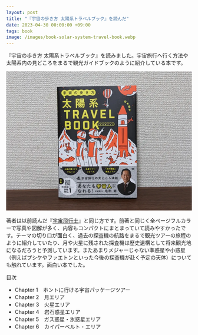 ```yaml
---
layout: post
title: "『宇宙の歩き方 太陽系トラベルブック』を読んだ"
date: 2023-04-30 00:00:00 +09:00
tags: book
image: /images/book-solar-system-travel-book.webp
---
```


『宇宙の歩き方 太陽系トラベルブック』を読みました。宇宙旅行へ行く方法や太陽系内の見どころをまるで観光ガイドブックのように紹介している本です。

![表紙](/images/book-solar-system-travel-book.webp)

著者は以前読んだ『[宇宙飛行士](/2022/12/21/book-astronaut)』と同じ方です。前著と同じく全ページフルカラーで写真や図解が多く、内容もコンパクトにまとまっていて読みやすかったです。テーマの切り口が面白く、過去の探査機の航路をまるで観光ツアーの旅程のように紹介していたり、月や火星に残された探査機は歴史遺構として将来観光地になるだろうと予測しています。またあまりメジャーじゃない準惑星や小惑星（例えばプシケやファエトンといった今後の探査機が赴く予定の天体）についても触れています。面白い本でした。

目次

- Chapter 1　ホントに行ける宇宙パッケージツアー
- Chapter 2　月エリア
- Chapter 3　火星エリア
- Chapter 4　岩石惑星エリア
- Chapter 5　ガス惑星・氷惑星エリア
- Chapter 6　カイパーベルト・エリア